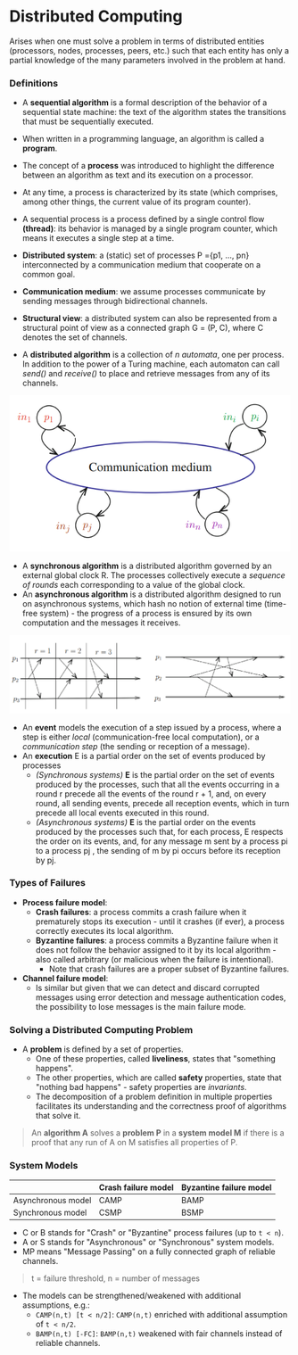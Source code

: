 # Distributed Computing
Arises when one must solve a problem in terms of distributed entities (processors, nodes, processes, peers, etc.) such that each entity has only a partial knowledge of the many parameters involved in the problem at hand.
### Definitions
- A **sequential algorithm** is a formal description of the behavior of a sequential state machine: the text of the algorithm states the transitions that must be sequentially executed.
- When written in a programming language, an algorithm is called a **program**.
- The concept of a **process** was introduced to highlight the difference between an algorithm as text and its execution on a processor.
- At any time, a process is characterized by its state (which comprises, among other things, the current value of its program counter).
- A sequential process is a process defined by a single control flow **(thread)**: its behavior is managed by a single program counter, which means it executes a single step at a time.

- **Distributed system**: a (static) set of processes P ={p1, ..., pn} interconnected by a communication medium that cooperate on a common goal.
- **Communication medium**: we assume processes communicate by sending messages through bidirectional channels.
- **Structural view**: a distributed system can also be represented from a structural point of view as a connected graph G = (P, C), where C denotes the set of channels.
- A **distributed algorithm** is a collection of *n automata*, one per process. In addition to the power of a Turing machine, each automaton can call *send()* and *receive()* to place and retrieve messages from any of its channels.

![](./resources/communication-medium.png)

- A **synchronous algorithm** is a distributed algorithm governed by an external global clock R. The processes collectively execute a *sequence of rounds* each corresponding to a value of the global clock.
- An **asynchronous algorithm** is a distributed algorithm designed to run on asynchronous systems, which hash no notion of external time (time-free system) - the progress of a process is ensured by its own computation and the messages it receives. 

![](./resources/sync-vs-async.png)

- An **event** models the execution of a step issued by a process, where a step is either *local* (communication-free local computation), or a *communication step* (the sending or reception of a message).
- An **execution** E is a partial order on the set of events produced by processes
	- *(Synchronous systems)* **E** is the partial order on the set of events produced by the processes, such that all the events occurring in a round r precede all the events of the round r + 1, and, on every round, all sending events, precede all reception events, which in turn precede all local events executed in this round.
	- *(Asynchronous systems)* **E** is the partial order on the events produced by the processes such that, for each process, E respects the order on its events, and, for any message m sent by a process pi to a process pj , the sending of m by pi occurs before its reception by pj.
### Types of Failures
- **Process failure model**:
	- **Crash failures**: a process commits a crash failure when it prematurely stops its execution - until it crashes (if ever), a process correctly executes its local algorithm.
	- **Byzantine failures**: a process commits a Byzantine failure when it does not follow the behavior assigned to it by its local algorithm - also called arbitrary (or malicious when the failure is intentional).
		- Note that crash failures are a proper subset of Byzantine failures.
- **Channel failure model**:
	- Is similar but given that we can detect and discard corrupted messages using error detection and message authentication codes, the possibility to lose messages is the main failure mode.
### Solving a Distributed Computing Problem
- A **problem** is defined by a set of properties.
	- One of these properties, called **liveliness**, states that "something happens".
	- The other properties, which are called **safety** properties, state that "nothing bad happens" - safety properties are *invariants*.
	- The decomposition of a problem definition in multiple properties facilitates its understanding and the correctness proof of algorithms that solve it.

> An **algorithm A** solves a **problem P** in a **system model M** if there is a proof that any run of A on M satisfies all properties of P.
### System Models

|                    | Crash failure model | Byzantine failure model |
|--------------------|---------------------|-------------------------|
| Asynchronous model | CAMP                | BAMP                    |
| Synchronous model  | CSMP                | BSMP                    |
- C or B stands for "Crash" or "Byzantine" process failures (up to `t < n`).
- A or S stands for "Asynchronous" or "Synchronous" system models.
- MP means "Message Passing" on a fully connected graph of reliable channels.

> t = failure threshold, n = number of messages

- The models can be strengthened/weakened with additional assumptions, e.g.:
	- `CAMP(n,t) [t < n/2]`: `CAMP(n,t)` enriched with additional assumption of `t < n/2`.
	- `BAMP(n,t) [-FC]`: `BAMP(n,t)` weakened with fair channels instead of reliable channels.